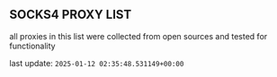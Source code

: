 ## SOCKS4 PROXY LIST

all proxies in this list were collected from open sources and tested for functionality

last update: `2025-01-12 02:35:48.531149+00:00`